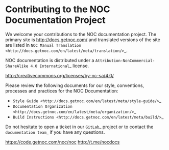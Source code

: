 # Contributing to the NOC Documentation Project

We welcome your contributions to the NOC documentation project.
The primary site is http://docs.getnoc.com/ and translated versions
of the site are listed in `NOC Manual Translation
<http://docs.getnoc.com/en/latest/meta/translation/>`_.

NOC documentation is distributed under a
`Attribution-NonCommercial-ShareAlike 4.0 International`_ license.

 http://creativecommons.org/licenses/by-nc-sa/4.0/

Please review the following documents for our style, conventions,
processes and practices for the NOC Documentation:

- `Style Guide <http://docs.getnoc.com/en/latest/meta/style-guide/>`_
- `Documentation Organization <http://docs.getnoc.com/en/latest/meta/organization/>`_
- `Build Instructions <http://docs.getnoc.com/en/latest/meta/build/>`_

Do not hesitate to open a ticket in our `GitLab`_ project
or to contact the `documentation team`_ if you have any questions.

 https://code.getnoc.com/noc/noc
 http://t.me/nocdocs

